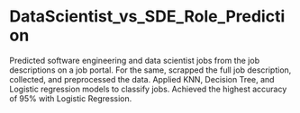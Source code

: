 # DataScientist_vs_SDE_Role_Prediction

Predicted software engineering and data scientist jobs from the job descriptions on a job portal. For the same, scrapped the full job description, collected, and preprocessed the data. Applied KNN, Decision Tree, and Logistic regression models to classify jobs. Achieved the highest accuracy of 95% with Logistic Regression.
